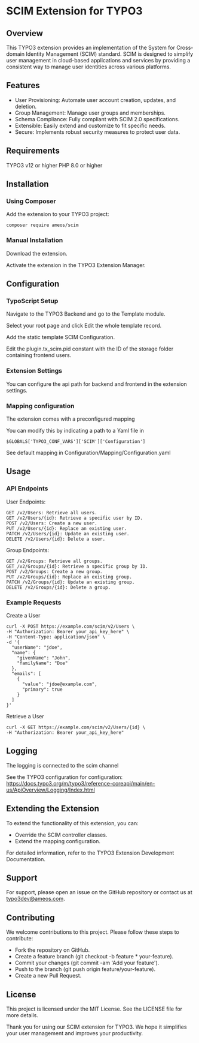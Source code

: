 # SCIM Extension for TYPO3

## Overview

This TYPO3 extension provides an implementation of the System for Cross-domain Identity Management (SCIM) standard. SCIM is designed to simplify user management in cloud-based applications and services by providing a consistent way to manage user identities across various platforms.

## Features

 * User Provisioning: Automate user account creation, updates, and deletion.
 * Group Management: Manage user groups and memberships.
 * Schema Compliance: Fully compliant with SCIM 2.0 specifications.
 * Extensible: Easily extend and customize to fit specific needs.
 * Secure: Implements robust security measures to protect user data.

## Requirements

TYPO3 v12 or higher
PHP 8.0 or higher

## Installation

### Using Composer

Add the extension to your TYPO3 project:

```
composer require ameos/scim
```

### Manual Installation

Download the extension.

Activate the extension in the TYPO3 Extension Manager.

## Configuration

### TypoScript Setup

Navigate to the TYPO3 Backend and go to the Template module.

Select your root page and click Edit the whole template record.

Add the static template SCIM Configuration.

Edit the plugin.tx_scim.pid constant with the ID of the storage folder containing frontend users.

### Extension Settings

You can configure the api path for backend and frontend in the extension settings. 

### Mapping configuration

The extension comes with a preconfigured mapping

You can modify this by indicating a path to a Yaml file in 

```
$GLOBALS['TYPO3_CONF_VARS']['SCIM']['Configuration']
```

See default mapping in Configuration/Mapping/Configuration.yaml

## Usage

### API Endpoints

User Endpoints:

```
GET /v2/Users: Retrieve all users.
GET /v2/Users/{id}: Retrieve a specific user by ID.
POST /v2/Users: Create a new user.
PUT /v2/Users/{id}: Replace an existing user.
PATCH /v2/Users/{id}: Update an existing user.
DELETE /v2/Users/{id}: Delete a user.
```

Group Endpoints:
```
GET /v2/Groups: Retrieve all groups.
GET /v2/Groups/{id}: Retrieve a specific group by ID.
POST /v2/Groups: Create a new group.
PUT /v2/Groups/{id}: Replace an existing group.
PATCH /v2/Groups/{id}: Update an existing group.
DELETE /v2/Groups/{id}: Delete a group.
```

### Example Requests

Create a User

```
curl -X POST https://example.com/scim/v2/Users \
-H "Authorization: Bearer your_api_key_here" \
-H "Content-Type: application/json" \
-d '{
  "userName": "jdoe",
  "name": {
    "givenName": "John",
    "familyName": "Doe"
  },
  "emails": [
    {
      "value": "jdoe@example.com",
      "primary": true
    }
  ]
}'
```

Retrieve a User

```
curl -X GET https://example.com/scim/v2/Users/{id} \
-H "Authorization: Bearer your_api_key_here"
```
## Logging

The logging is connected to the scim channel

See the TYPO3 configuration for configuration: https://docs.typo3.org/m/typo3/reference-coreapi/main/en-us/ApiOverview/Logging/Index.html

## Extending the Extension

To extend the functionality of this extension, you can:

 * Override the SCIM controller classes.
 * Extend the mapping configuration.

For detailed information, refer to the TYPO3 Extension Development Documentation.

## Support

For support, please open an issue on the GitHub repository or contact us at typo3dev@ameos.com.

## Contributing

We welcome contributions to this project. Please follow these steps to contribute:

 * Fork the repository on GitHub.
 * Create a feature branch (git checkout -b feature * your-feature).
 * Commit your changes (git commit -am 'Add your feature').
 * Push to the branch (git push origin feature/your-feature).
 * Create a new Pull Request.

## License

This project is licensed under the MIT License. See the LICENSE file for more details.

Thank you for using our SCIM extension for TYPO3. We hope it simplifies your user management and improves your productivity.
